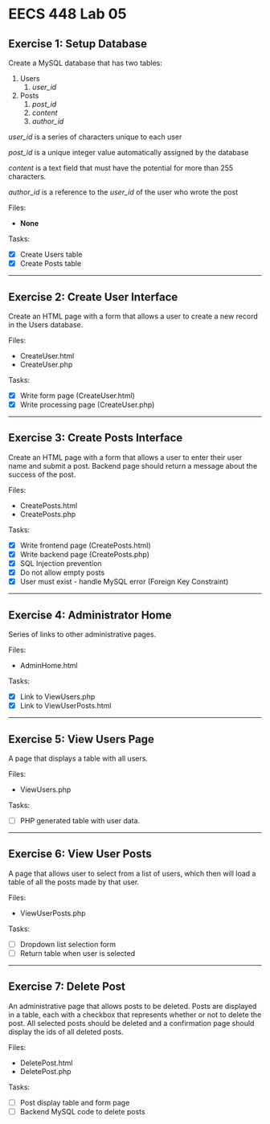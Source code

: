 # EECS 448 Lab 05

## Exercise 1: Setup Database

Create a MySQL database that has two tables:

1. Users
    1. _user\_id_
1. Posts
    1. _post\_id_
    1. _content_
    1. _author\_id_
  
_user\_id_ is a series of characters unique to each user

_post\_id_ is a unique integer value automatically assigned by the database

_content_ is a text field that must have the potential for more than 255 characters.

_author\_id_ is a reference to the _user\_id_ of the user who wrote the post

Files:
 * __None__

Tasks:
 - [x] Create Users table
 - [x] Create Posts table

----

## Exercise 2: Create User Interface

Create an HTML page with a form that allows a user to create a new record in the Users database.

Files:
 * CreateUser.html
 * CreateUser.php
 
Tasks:
  - [x] Write form page (CreateUser.html)
  - [x] Write processing page (CreateUser.php)

----

## Exercise 3: Create Posts Interface

Create an HTML page with a form that allows a user to enter their user name and submit a post. Backend page should return a message about the success of the post.

Files:
 * CreatePosts.html
 * CreatePosts.php

Tasks:
  - [x] Write frontend page (CreatePosts.html)
  - [x] Write backend page (CreatePosts.php)
  - [x] SQL Injection prevention
  - [x] Do not allow empty posts
  - [x] User must exist - handle MySQL error (Foreign Key Constraint)

----

## Exercise 4: Administrator Home

Series of links to other administrative pages.

Files:
 * AdminHome.html

Tasks:
  - [x] Link to ViewUsers.php
  - [x] Link to ViewUserPosts.html

----

## Exercise 5: View Users Page

A page that displays a table with all users.

Files:
 * ViewUsers.php

Tasks:
  - [ ] PHP generated table with user data.

----

## Exercise 6: View User Posts

A page that allows user to select from a list of users, which then will load a table of all the posts made by that user.

Files:
 * ViewUserPosts.php

Tasks:
  - [ ] Dropdown list selection form
  - [ ] Return table when user is selected

----

## Exercise 7: Delete Post

An administrative page that allows posts to be deleted. Posts are displayed in a table, each with a checkbox that represents whether or not to delete the post. All selected posts should be deleted and a confirmation page should display the ids of all deleted posts.

Files:
 * DeletePost.html
 * DeletePost.php

Tasks:
  - [ ] Post display table and form page
  - [ ] Backend MySQL code to delete posts
